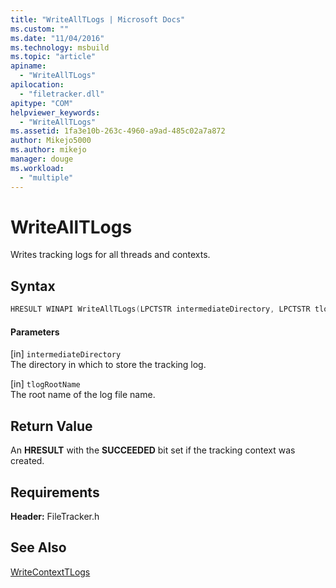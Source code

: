 ```yaml
---
title: "WriteAllTLogs | Microsoft Docs"
ms.custom: ""
ms.date: "11/04/2016"
ms.technology: msbuild
ms.topic: "article"
apiname: 
  - "WriteAllTLogs"
apilocation: 
  - "filetracker.dll"
apitype: "COM"
helpviewer_keywords: 
  - "WriteAllTLogs"
ms.assetid: 1fa3e10b-263c-4960-a9ad-485c02a7a872
author: Mikejo5000
ms.author: mikejo
manager: douge
ms.workload: 
  - "multiple"
---
```

# WriteAllTLogs
Writes tracking logs for all threads and contexts.  
  
## Syntax  
  
```cpp
HRESULT WINAPI WriteAllTLogs(LPCTSTR intermediateDirectory, LPCTSTR tlogRootName);  
```  
  
#### Parameters  
 [in] `intermediateDirectory`  
 The directory in which to store the tracking log.  
  
 [in] `tlogRootName`  
 The root name of the log file name.  
  
## Return Value  
 An **HRESULT** with the **SUCCEEDED** bit set if the tracking context was created.  
  
## Requirements  
 **Header:** FileTracker.h  
  
## See Also  
 [WriteContextTLogs](../msbuild/writecontexttlogs.md)